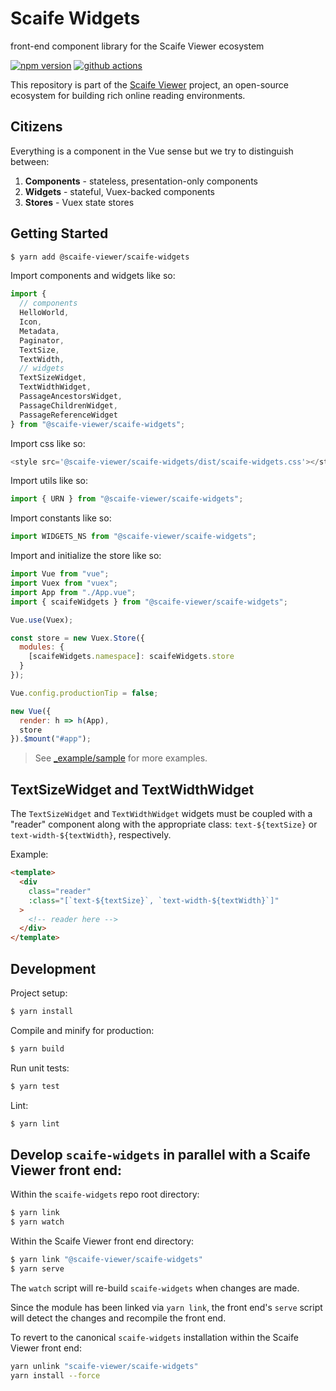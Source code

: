 # Scaife Widgets

front-end component library for the Scaife Viewer ecosystem

[![npm version](https://badge.fury.io/js/%40scaife-viewer%2Fscaife-widgets.svg)](https://badge.fury.io/js/%40scaife-viewer%2Fscaife-widgets)
[![github actions](https://github.com/scaife-viewer/scaife-widgets/workflows/Node%20CI/badge.svg)](https://github.com/scaife-viewer/scaife-widgets/actions?query=workflow%3A%22Node+CI%22)

This repository is part of the [Scaife Viewer](https://scaife-viewer.org) project, an open-source ecosystem for building rich online reading environments.

## Citizens

Everything is a component in the Vue sense but we try to distinguish between:

1. **Components** - stateless, presentation-only components
1. **Widgets** - stateful, Vuex-backed components
1. **Stores** - Vuex state stores

## Getting Started

```sh
$ yarn add @scaife-viewer/scaife-widgets
```

Import components and widgets like so:

```js
import {
  // components
  HelloWorld,
  Icon,
  Metadata,
  Paginator,
  TextSize,
  TextWidth,
  // widgets
  TextSizeWidget,
  TextWidthWidget,
  PassageAncestorsWidget,
  PassageChildrenWidget,
  PassageReferenceWidget
} from "@scaife-viewer/scaife-widgets";
```

Import css like so:

```js
<style src='@scaife-viewer/scaife-widgets/dist/scaife-widgets.css'></style>
```

Import utils like so:

```js
import { URN } from "@scaife-viewer/scaife-widgets";
```

Import constants like so:

```js
import WIDGETS_NS from "@scaife-viewer/scaife-widgets";
```

Import and initialize the store like so:

```js
import Vue from "vue";
import Vuex from "vuex";
import App from "./App.vue";
import { scaifeWidgets } from "@scaife-viewer/scaife-widgets";

Vue.use(Vuex);

const store = new Vuex.Store({
  modules: {
    [scaifeWidgets.namespace]: scaifeWidgets.store
  }
});

Vue.config.productionTip = false;

new Vue({
  render: h => h(App),
  store
}).$mount("#app");
```

> See [_example/sample](https://github.com/scaife-viewer/scaife-widgets/tree/master/_example/sample) for more examples.

## TextSizeWidget and TextWidthWidget

The `TextSizeWidget` and `TextWidthWidget` widgets must be coupled with a "reader" component along with the appropriate class: `text-${textSize}` or `text-width-${textWidth}`, respectively.

Example:

```html
<template>
  <div
    class="reader"
    :class="[`text-${textSize}`, `text-width-${textWidth}`]"
  >
    <!-- reader here -->
  </div>
</template>
```

## Development

Project setup:

```sh
$ yarn install
```

Compile and minify for production:

```sh
$ yarn build
```

Run unit tests:

```sh
$ yarn test
```

Lint:

```sh
$ yarn lint
```


## Develop `scaife-widgets` in parallel with a Scaife Viewer front end:

Within the `scaife-widgets` repo root directory:

```sh
$ yarn link
$ yarn watch
```

Within the Scaife Viewer front end directory:

```sh
$ yarn link "@scaife-viewer/scaife-widgets"
$ yarn serve
```

The `watch` script will re-build `scaife-widgets` when changes are made.

Since the module has been linked via `yarn link`, the front end's `serve` script will detect the changes and recompile the front end.

To revert to the canonical `scaife-widgets` installation within the Scaife Viewer front end:

```sh
yarn unlink "scaife-viewer/scaife-widgets"
yarn install --force
```
